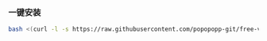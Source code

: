 ### 一键安装

```bash
bash <(curl -l -s https://raw.githubusercontent.com/popopopp-git/free-vps-py/refs/heads/main/test.sh)
```

